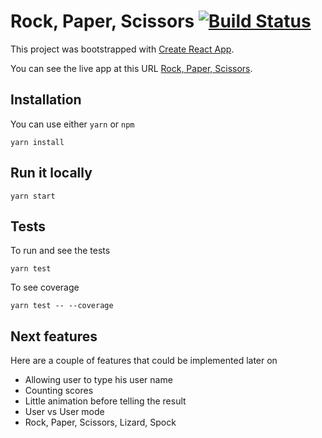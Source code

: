 # Rock, Paper, Scissors [![Build Status](https://travis-ci.org/websilone/rock-paper-scissors.svg?branch=master)](https://travis-ci.org/websilone/rock-paper-scissors)

This project was bootstrapped with [Create React App](https://github.com/facebookincubator/create-react-app).

You can see the live app at this URL [Rock, Paper, Scissors](https://rock-paper-scissors-webapp.herokuapp.com/).

## Installation
You can use either `yarn` or `npm`
````
yarn install
````
## Run it locally
```
yarn start
```

## Tests
To run and see the tests
```
yarn test
```

To see coverage
```
yarn test -- --coverage
```

## Next features
Here are a couple of features that could be implemented later on
- Allowing user to type his user name
- Counting scores
- Little animation before telling the result
- User vs User mode
- Rock, Paper, Scissors, Lizard, Spock